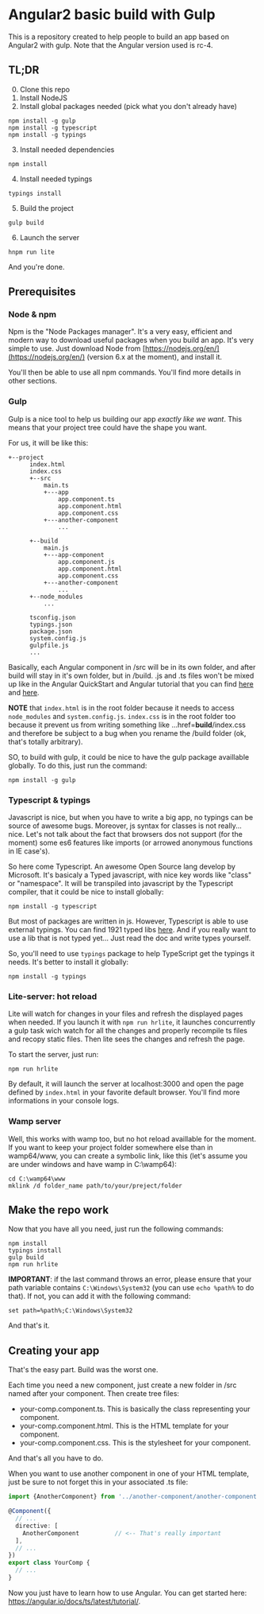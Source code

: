 # Angular2 basic build with Gulp

This is a repository created to help people to build an app based on Angular2 with gulp.
Note that the Angular version used is rc-4.

## TL;DR
0. Clone this repo
1. Install NodeJS
2. Install global packages needed (pick what you don't already have)
```shell
npm install -g gulp
npm install -g typescript
npm install -g typings
```
3. Install needed dependencies
```shell
npm install
```
4. Install needed typings
```shell
typings install
```
5. Build the project
```shell
gulp build
```
6. Launch the server
```shell
hnpm run lite
```

And you're done.

## Prerequisites

### Node & npm
Npm is the "Node Packages manager". It's a very easy, efficient and modern way to download useful packages when you build an app.
It's very simple to use. Just download Node from [https://nodejs.org/en/](https://nodejs.org/en/) (version 6.x at the moment),
and install it.

You'll then be able to use all npm commands. You'll find more details in other sections.

### Gulp
Gulp is a nice tool to help us building our app *exactly like we want*.
This means that your project tree could have the shape you want.

For us, it will be like this:
```
+--project
      index.html
      index.css
      +--src
          main.ts
          +---app
              app.component.ts
              app.component.html
              app.component.css
          +---another-component
              ...
              
      +--build
          main.js
          +---app-component
              app.component.js
              app.component.html
              app.component.css
          +---another-component
              ...
      +--node_modules
          ...
          
      tsconfig.json
      typings.json
      package.json
      system.config.js
      gulpfile.js
      ...
```

Basically, each Angular component in /src will be in its own folder, and after build will stay in it's own folder, but in /build.
.js and .ts files won't be mixed up like in the Angular QuickStart and Angular tutorial
that you can find [here](https://angular.io/docs/ts/latest/quickstart.html) and [here](https://angular.io/docs/ts/latest/tutorial/).

**NOTE** that `index.html` is in the root folder because it needs to access `node_modules` and `system.config.js`.
`index.css` is in the root folder too because it prevent us from writing something like ...href=**build**/index.css
and therefore be subject to a bug when you rename the /build folder
(ok, that's totally arbitrary).

SO, to build with gulp, it could be nice to have the gulp package availlable globally.
To do this, just run the command:
```shell
npm install -g gulp
```

### Typescript & typings
Javascript is nice, but when you have to write a big app, no typings can be source of awesome bugs.
Moreover, js syntax for classes is not really... nice. Let's not talk about the fact that browsers dos not support
(for the moment) some es6 features like imports (or arrowed anonymous functions in IE case's).

So here come Typescript. An awesome Open Source lang develop by Microsoft.
It's basicaly a Typed javascript, with nice key words like "class" or "namespace".
It will be transpiled into javascript by the Typescript compiler, that it could be nice to install globally:

```shell
npm install -g typescript
```

But most of packages are written in js. However, Typescript is able to use external typings.
You can find 1921 typed libs [here](https://github.com/DefinitelyTyped/DefinitelyTyped).
And if you really want to use a lib that is not typed yet... Just read the doc and write types yourself.

So, you'll need to use `typings` package to help TypeScript get the typings it needs.
It's better to install it globally:
```shell
npm install -g typings
```

### Lite-server: hot reload
Lite will watch for changes in your files and refresh the displayed pages when needed.
If you launch it with `npm run hrlite`, it launches concurrently a gulp task wich watch
for all the changes and properly recompile ts files and recopy static files.
Then lite sees the changes and refresh the page.

To start the server, just run:
```shell
npm run hrlite
```

By default, it will launch the server at localhost:3000 and open the page defined by `index.html`
in your favorite default browser.
You'll find more informations in your console logs.

### Wamp server
Well, this works with wamp too, but no hot reload availlable for the moment.
If you want to keep your project folder somewhere else than in wamp64/www,
you can create a symbolic link, like this
(let's assume you are under windows and have wamp in C:\wamp64):
```shell
cd C:\wamp64\www
mklink /d folder_name path/to/your/preject/folder
```

## Make the repo work
Now that you have all you need, just run the following commands:
```shell
npm install
typings install
gulp build
npm run hrlite
```

**IMPORTANT**: if the last command throws an error, please ensure that your path variable
contains `C:\Windows\System32` (you can use `echo %path%` to do that).
If not, you can add it with the following command:
```shell
set path=%path%;C:\Windows\System32
```

And that's it.

## Creating your app
That's the easy part. Build was the worst one.

Each time you need a new component, just create a new folder in /src named after your component.
Then create tree files:
* your-comp.component.ts.
This is basically the class representing your component.
* your-comp.component.html.
This is the HTML template for your component.
* your-comp.component.css.
This is the stylesheet for your component.

And that's all you have to do.

When you want to use another component in one of your HTML template,
just be sure to not forget this in your associated .ts file:

```typescript
import {AnotherComponent} from '../another-component/another-component.component';

@Component({
  // ...
  directive: [
    AnotherComponent          // <-- That's really important
  ],
  // ...
})
export class YourComp {
  // ...
}
```

Now you just have to learn how to use Angular. 
You can get started here: https://angular.io/docs/ts/latest/tutorial/.



